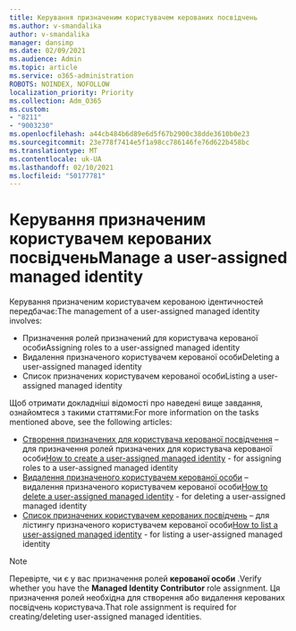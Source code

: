 ```yaml
---
title: Керування призначеним користувачем керованих посвідчень
ms.author: v-smandalika
author: v-smandalika
manager: dansimp
ms.date: 02/09/2021
ms.audience: Admin
ms.topic: article
ms.service: o365-administration
ROBOTS: NOINDEX, NOFOLLOW
localization_priority: Priority
ms.collection: Adm_O365
ms.custom:
- "8211"
- "9003230"
ms.openlocfilehash: a44cb484b6d89e6d5f67b2900c38dde3610b0e23
ms.sourcegitcommit: 23e778f7414e5f1a98cc786146fe76d622b458bc
ms.translationtype: MT
ms.contentlocale: uk-UA
ms.lasthandoff: 02/10/2021
ms.locfileid: "50177781"
---
```

# <a name="manage-a-user-assigned-managed-identity"></a><span data-ttu-id="285dd-102">Керування призначеним користувачем керованих посвідчень</span><span class="sxs-lookup"><span data-stu-id="285dd-102">Manage a user-assigned managed identity</span></span>

<span data-ttu-id="285dd-103">Керування призначеним користувачем керованою ідентичностей передбачає:</span><span class="sxs-lookup"><span data-stu-id="285dd-103">The management of a user-assigned managed identity involves:</span></span>

- <span data-ttu-id="285dd-104">Призначення ролей призначений для користувача керованої особи</span><span class="sxs-lookup"><span data-stu-id="285dd-104">Assigning roles to a user-assigned managed identity</span></span>
- <span data-ttu-id="285dd-105">Видалення призначеного користувачем керованої особи</span><span class="sxs-lookup"><span data-stu-id="285dd-105">Deleting a user-assigned managed identity</span></span>
- <span data-ttu-id="285dd-106">Список призначених користувачем керованої особи</span><span class="sxs-lookup"><span data-stu-id="285dd-106">Listing a user-assigned managed identity</span></span>

<span data-ttu-id="285dd-107">Щоб отримати докладніші відомості про наведені вище завдання, ознайомтеся з такими статтями:</span><span class="sxs-lookup"><span data-stu-id="285dd-107">For more information on the tasks mentioned above, see the following articles:</span></span>

- <span data-ttu-id="285dd-108">[Створення призначених для користувача керованої посвідчення](https://docs.microsoft.com/azure/active-directory/managed-identities-azure-resources/how-to-manage-ua-identity-portal) – для призначення ролей призначених для користувача керованої особи</span><span class="sxs-lookup"><span data-stu-id="285dd-108">[How to create a user-assigned managed identity](https://docs.microsoft.com/azure/active-directory/managed-identities-azure-resources/how-to-manage-ua-identity-portal) - for assigning roles to a user-assigned managed identity</span></span>
- <span data-ttu-id="285dd-109">[Видалення призначеного користувачем керованої особи](https://docs.microsoft.com/azure/active-directory/managed-identities-azure-resources/how-to-manage-ua-identity-portal) – видалення призначеного користувачем керованої особи</span><span class="sxs-lookup"><span data-stu-id="285dd-109">[How to delete a user-assigned managed identity](https://docs.microsoft.com/azure/active-directory/managed-identities-azure-resources/how-to-manage-ua-identity-portal) - for deleting a user-assigned managed identity</span></span>
- <span data-ttu-id="285dd-110">[Список призначених користувачем керованих посвідчень](https://docs.microsoft.com/azure/active-directory/managed-identities-azure-resources/how-to-manage-ua-identity-portal) – для лістингу призначеного користувачем керованої особи</span><span class="sxs-lookup"><span data-stu-id="285dd-110">[How to list a user-assigned managed identity](https://docs.microsoft.com/azure/active-directory/managed-identities-azure-resources/how-to-manage-ua-identity-portal) - for listing a user-assigned managed identity</span></span>

> [!NOTE]
> <span data-ttu-id="285dd-111">Перевірте, чи є у вас призначення ролей **керованої особи** .</span><span class="sxs-lookup"><span data-stu-id="285dd-111">Verify whether you have the **Managed Identity Contributor** role assignment.</span></span> <span data-ttu-id="285dd-112">Ця призначення ролей необхідна для створення або видалення керованих посвідчень користувача.</span><span class="sxs-lookup"><span data-stu-id="285dd-112">That role assignment is required for creating/deleting user-assigned managed identities.</span></span>
